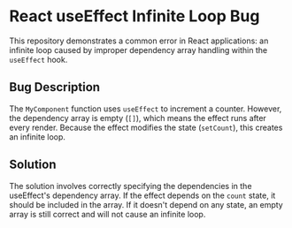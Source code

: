 # React useEffect Infinite Loop Bug

This repository demonstrates a common error in React applications: an infinite loop caused by improper dependency array handling within the `useEffect` hook.

## Bug Description
The `MyComponent` function uses `useEffect` to increment a counter.  However, the dependency array is empty (`[]`), which means the effect runs after every render.  Because the effect modifies the state (`setCount`), this creates an infinite loop.

## Solution
The solution involves correctly specifying the dependencies in the useEffect's dependency array.  If the effect depends on the `count` state, it should be included in the array. If it doesn't depend on any state, an empty array is still correct and will not cause an infinite loop.